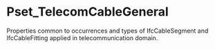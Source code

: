 # Pset_TelecomCableGeneral

Properties common to occurrences and types of IfcCableSegment and IfcCableFitting applied in telecommunication domain.
